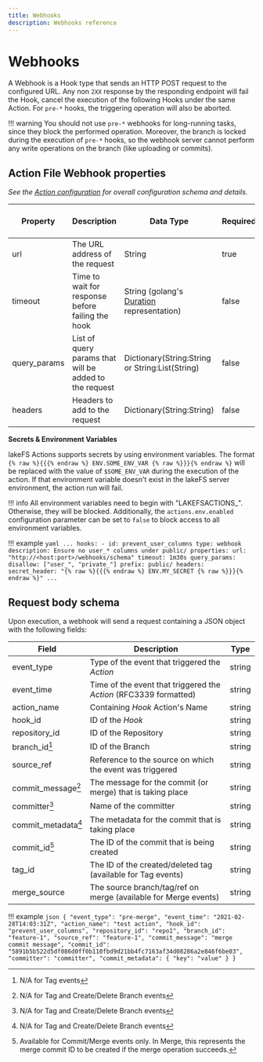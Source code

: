 ```yaml
---
title: Webhooks
description: Webhooks reference
---
```


# Webhooks

A Webhook is a Hook type that sends an HTTP POST request to the configured URL.
Any non `2XX` response by the responding endpoint will fail the Hook, cancel the execution of the following Hooks
under the same Action. For `pre-*` hooks, the triggering operation will also be aborted.

!!! warning
    You should not use `pre-*` webhooks for long-running tasks, since they block the performed operation.
    Moreover, the branch is locked during the execution of `pre-*` hooks, so the webhook server cannot perform any write operations on the branch (like uploading or commits).

## Action File Webhook properties

_See the [Action configuration](./index.md#action-file) for overall configuration schema and details._

| Property     | Description                                            | Data Type                                                                                 | Required | Default Value | Env Vars Support |
|--------------|--------------------------------------------------------|-------------------------------------------------------------------------------------------|----------|---------------|------------------|
| url          | The URL address of the request                         | String                                                                                    | true     |               | no               |
| timeout      | Time to wait for response before failing the hook      | String (golang's [Duration](https://golang.org/pkg/time/#Duration.String) representation) | false    | 1 minute      | no               |
| query_params | List of query params that will be added to the request | Dictionary(String:String or String:List(String)                                           | false    |               | yes              |
| headers      | Headers to add to the request                          | Dictionary(String:String)                                                                 | false    |               | yes              |

**Secrets & Environment Variables**

lakeFS Actions supports secrets by using environment variables.
The format `{% raw %}{{{% endraw %} ENV.SOME_ENV_VAR {% raw %}}}{% endraw %}` will be replaced with the value of `$SOME_ENV_VAR`
during the execution of the action. If that environment variable doesn't exist in the lakeFS server environment, the action run will fail.

!!! info
    All environment variables need to begin with "LAKEFSACTIONS_". Otherwise, they will be blocked.
    Additionally, the `actions.env.enabled` configuration parameter can be set to `false` to block access to all environment variables.


!!! example
    ```yaml
    ...
    hooks:
    - id: prevent_user_columns
        type: webhook
        description: Ensure no user_* columns under public/
        properties:
        url: "http://<host:port>/webhooks/schema"
        timeout: 1m30s
        query_params:
            disallow: ["user_", "private_"]
            prefix: public/
        headers:
            secret_header: "{% raw %}{{{% endraw %} ENV.MY_SECRET {% raw %}}}{% endraw %}"
    ...
    ```

## Request body schema

Upon execution, a webhook will send a request containing a JSON object with the following fields:

| Field               | Description                                                                | Type   |
|---------------------|----------------------------------------------------------------------------|--------|
| event_type          | Type of the event that triggered the _Action_                              | string |
| event_time          | Time of the event that triggered the _Action_ (RFC3339 formatted)          | string |
| action_name         | Containing _Hook_ Action's Name                                            | string |
| hook_id             | ID of the _Hook_                                                           | string |
| repository_id       | ID of the Repository                                                       | string |
| branch_id[^1]       | ID of the Branch                                                           | string |
| source_ref          | Reference to the source on which the event was triggered                   | string |
| commit_message[^2]  | The message for the commit (or merge) that is taking place                 | string |
| committer[^2]       | Name of the committer                                                      | string |
| commit_metadata[^2] | The metadata for the commit that is taking place                           | string |
| commit_id[^3]       | The ID of the commit that is being created                                 | string |
| tag_id              | The ID of the created/deleted tag (available for Tag events)               | string |
| merge_source        | The source branch/tag/ref on merge (available for Merge events)            | string |

[^1]: N/A for Tag events 
[^2]: N/A for Tag and Create/Delete Branch events  
[^3]: Available for Commit/Merge events only. In Merge, this represents the merge commit ID to be created if the merge operation succeeds.

!!! example
    ```json
    {
        "event_type": "pre-merge",
        "event_time": "2021-02-28T14:03:31Z",
        "action_name": "test action",
        "hook_id": "prevent_user_columns",
        "repository_id": "repo1",
        "branch_id": "feature-1",
        "source_ref": "feature-1",
        "commit_message": "merge commit message",
        "commit_id": "5891b5b522d5df086d0ff0b110fbd9d21bb4fc7163af34d08286a2e846f6be03",
        "committer": "committer",
        "commit_metadata": {
            "key": "value"
        }
    }
    ```
